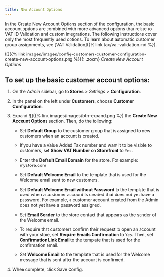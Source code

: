 ```yaml
---
title: New Account Options
---
```


In the Create New Account Options section of the configuration, the basic account options are combined with more advanced options that relate to VAT ID Validation and custom integrations. The following instructions cover only the most frequently used options. To learn about automatic customer group assignments, see [VAT Validation]({% link tax/vat-validation.md %}).

![]({% link images/images/config-customers-customer-configuration-create-new-account-options.png %}){: .zoom}
_Create New Account Options_

## To set up the basic customer account options:

1. On the _Admin_ sidebar, go to **Stores** > _Settings_ > **Configuration**.

1. In the panel on the left under **Customers**, choose **Customer Configuration**.

1. Expand ![]({% link images/images/btn-expand.png %}) the **Create New Account Options** section. Then, do the following:

    - Set **Default Group** to the customer group that is assigned to new customers when an account is created.

    - If you have a Value Added Tax number and want it to be visible to customers, set **Show VAT Number on Storefront** to `Yes`.

    - Enter the **Default Email Domain** for the store. For example: mystore.com

    - Set **Default Welcome Email** to the template that is used for the Welcome email sent to new customers.

    - Set **Default Welcome Email without Password** to the template that is used when a customer account is created that does not yet have a password. For example, a customer account created from the Admin does not yet have a password assigned.

    - Set **Email Sender** to the store contact that appears as the sender of the Welcome email.

    - To require that customers confirm their request to open an account with your store, set **Require Emails Confirmation** to `Yes`. Then, set **Confirmation Link Email** to the template that is used for the confirmation email.

    - Set **Welcome Email** to the template that is used for the Welcome message that is sent after the account is confirmed.

1. When complete, click <span class="btn">Save Config</span>.
